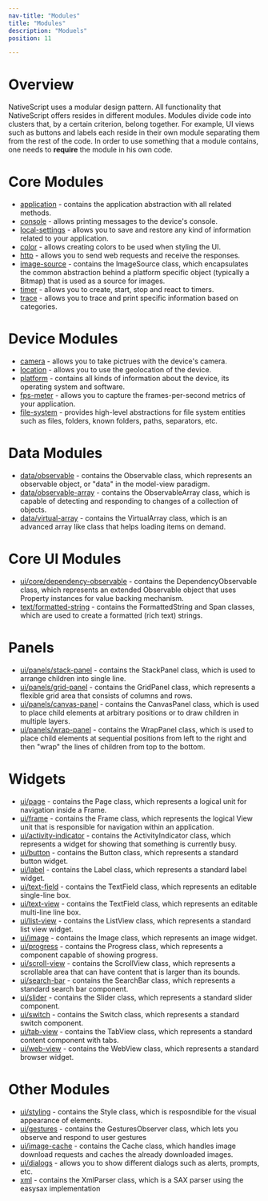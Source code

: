 ```yaml
---
nav-title: "Modules"
title: "Modules"
description: "Moduels"
position: 11

---
```

# Overview
NativeScript uses a modular design pattern. All functionality that NativeScript offers resides in different modules. Modules divide code into clusters that, by a certain criterion, belong together. For example, UI views such as buttons and labels each reside in their own module separating them from the rest of the code. In order to use something that a module contains, one needs to **require** the module in his own code.

# Core Modules
+ [application](./ApiReference/application/HOW-TO.md) - contains the application abstraction with all related methods.
+ [console](./ApiReference/console/HOW-TO.md) - allows printing messages to the device's console.
+ [local-settings](./ApiReference/local-settings/HOW-TO.md) - allows you to save and restore any kind of information related to your application.
+ [color](./ApiReference/color/HOW-TO.md) - allows creating colors to be used when styling the UI.
+ [http](./ApiReference/http/HOW-TO.md) - allows you to send web requests and receive the responses.
+ [image-source](./ApiReference/image-source/HOW-TO.md) - contains the ImageSource class, which encapsulates the common abstraction behind a platform specific object (typically a Bitmap) that is used as a source for images.
+ [timer](./ApiReference/timer/HOW-TO.md) - allows you to create, start, stop and react to timers.
+ [trace](./ApiReference/trace/HOW-TO.md) - allows you to trace and print specific information based on categories.

# Device Modules
+ [camera](./ApiReference/camera/HOW-TO.md) - allows you to take pictrues with the device's camera.
+ [location](./ApiReference/location/HOW-TO.md) - allows you to use the geolocation of the device.
+ [platform](./ApiReference/platform/HOW-TO.md) - contains all kinds of information about the device, its operating system and software.
+ [fps-meter](./ApiReference/fps-meter/HOW-TO.md) - allows you to capture the frames-per-second metrics of your application.
+ [file-system](./ApiReference/file-system/HOW-TO.md) - provides high-level abstractions for file system entities such as files, folders, known folders, paths, separators, etc.

# Data Modules
+ [data/observable](./ApiReference/data/observable/HOW-TO.md) - contains the Observable class, which represents an observable object, or "data" in the model-view paradigm.
+ [data/observable-array](./ApiReference/data/observable-array/HOW-TO.md) - contains the ObservableArray<T> class, which is capable of detecting and responding to changes of a collection of objects.
+ [data/virtual-array](./ApiReference/data/virtual-array/HOW-TO.md) - contains the VirtualArray<T> class, which is an advanced array like class that helps loading items on demand.

# Core UI Modules
+ [ui/core/dependency-observable](./ApiReference/ui/core/dependency-observable/HOW-TO.md) - contains the DependencyObservable class, which represents an extended Observable object that uses Property instances for value backing mechanism.
+ [text/formatted-string](./ApiReference/text/formatted-string/HOW-TO.md) - contains the FormattedString and Span classes, which are used to create a formatted (rich text) strings.

# Panels
+ [ui/panels/stack-panel](./ApiReference/ui/stack-panel/HOW-TO.md) - contains the StackPanel class, which is used to arrange children into single line.
+ [ui/panels/grid-panel](./ApiReference/ui/grid-panel/HOW-TO.md) - contains the GridPanel class, which represents a flexible grid area that consists of columns and rows.
+ [ui/panels/canvas-panel](./ApiReference/ui/canvas-panel/HOW-TO.md) - contains the CanvasPanel class, which is used to place child elements at arbitrary positions or to draw children in multiple layers.
+ [ui/panels/wrap-panel](./ApiReference/ui/wrap-panel/HOW-TO.md) - contains the WrapPanel class, which is used to place child elements at sequential positions from left to the right and then "wrap" the lines of children from top to the bottom.

# Widgets
+ [ui/page](./ApiReference/ui/page/HOW-TO.md) - contains the Page class, which represents a logical unit for navigation inside a Frame.
+ [ui/frame](./ApiReference/ui/frame/HOW-TO.md) - contains the Frame class, which represents the logical View unit that is responsible for navigation within an application.
+ [ui/activity-indicator](./ApiReference/ui/activity-indicator/HOW-TO.md) - contains the ActivityIndicator class, which represents a widget for showing that something is currently busy.
+ [ui/button](./ApiReference/ui/button/HOW-TO.md) - contains the Button class, which represents a standard button widget.
+ [ui/label](./ApiReference/ui/label/HOW-TO.md) - contains the Label class, which represents a standard label widget.
+ [ui/text-field](./ApiReference/ui/text-field/HOW-TO.md) - contains the TextField class, which represents an editable single-line box.
+ [ui/text-view](./ApiReference/ui/text-view/HOW-TO.md) - contains the TextField class, which represents an editable multi-line line box.
+ [ui/list-view](./ApiReference/ui/list-view/HOW-TO.md) - contains the ListView class, which represents a standard list view widget.
+ [ui/image](./ApiReference/ui/image/HOW-TO.md) - contains the Image class, which represents an image widget.
+ [ui/progress](./ApiReference/ui/progress/HOW-TO.md) - contains the Progress class, which represents a component capable of showing progress.
+ [ui/scroll-view](./ApiReference/ui/scroll-view/HOW-TO.md) - contains the ScrollView class, which represents a scrollable area that can have content that is larger than its bounds.
+ [ui/search-bar](./ApiReference/ui/search-bar/HOW-TO.md) - contains the SearchBar class, which represents a standard search bar component.
+ [ui/slider](./ApiReference/ui/slider/HOW-TO.md) - contains the Slider class, which represents a standard slider component.
+ [ui/switch](./ApiReference/ui/switch/HOW-TO.md) - contains the Switch class, which represents a standard switch component.
+ [ui/tab-view](./ApiReference/ui/tab-view/HOW-TO.md) - contains the TabView class, which represents a standard content component with tabs.
+ [ui/web-view](./ApiReference/ui/web-view/HOW-TO.md) - contains the WebView class, which represents a standard browser widget.

# Other Modules
+ [ui/styling](./ApiReference/ui/styling/HOW-TO.md) - contains the Style class, which is resposndible for the visual appearance of elements.
+ [ui/gestures](./ApiReference/ui/gestures/HOW-TO.md) - contains the GesturesObserver class, which lets you observe and respond to user gestures
+ [ui/image-cache](./ApiReference/ui/image-cache/HOW-TO.md) - contains the Cache class, which handles image download requests and caches the already downloaded images.
+ [ui/dialogs](./ApiReference/ui/dialogs/HOW-TO.md) - allows you to show different dialogs such as alerts, prompts, etc.
+ [xml](./ApiReference/xml/HOW-TO.md) - contains the XmlParser class, which is a SAX parser using the easysax implementation